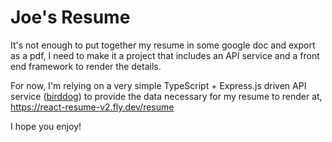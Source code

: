 # Joe's Resume

It's not enough to put together my resume in some google doc and export as a pdf, I need to make it a project that includes an API service and a front end framework to render the details.

For now, I'm relying on a very simple TypeScript + Express.js driven API service ([birddog](https://github.com/smokinjoe/birddog)) to provide the data necessary for my resume to render at, https://react-resume-v2.fly.dev/resume

I hope you enjoy!
